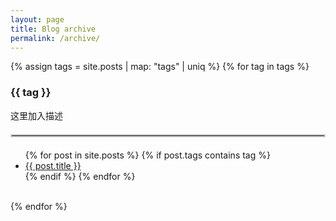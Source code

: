 ```yaml
---
layout: page
title: Blog archive
permalink: /archive/
---
```


{% assign tags = site.posts | map: "tags" | uniq %}
{% for tag in tags %}
<h3>{{ tag }}</h3>
<p> 
这里加入描述
</p>
<hr style="border: 2px solid #ccc; margin: 20px 0;">
<ul>
  {% for post in site.posts %}
    {% if post.tags contains tag %}
    <li>
      <a href="..{{ post.url }}">{{ post.title }}</a>
    </li>
    {% endif %}
  {% endfor %}
</ul>
<br>
{% endfor %}


